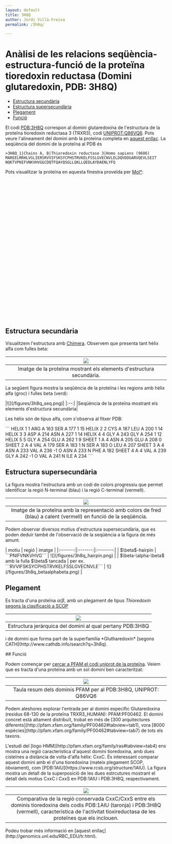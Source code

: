 ```yaml
---
layout: default
title: 3H8Q
author: Jordi Villà-Freixa
permalink: /3h8q/

---
```

 <head>
    <meta charset="utf-8">
    <title>{{ page.title }}</title>
<script src="https://cdn.jsdelivr.net/npm/babel-polyfill/dist/polyfill.min.js"></script>
    <!-- Web component polyfill (only loads what it needs) -->
<script src="https://cdn.jsdelivr.net/npm/@webcomponents/webcomponentsjs/webcomponents-lite.js" charset="utf-8"></script>
    <!-- Required to polyfill modern browsers as code is ES5 for IE... -->
<script src="https://cdn.jsdelivr.net/npm/@webcomponents/webcomponentsjs/custom-elements-es5-adapter.js" charset="utf-8"></script>

<link rel="stylesheet" type="text/css" href="https://www.ebi.ac.uk/pdbe/pdb-component-library/css/pdbe-molstar-1.2.1.css">
<script type="text/javascript" src="https://www.ebi.ac.uk/pdbe/pdb-component-library/js/pdbe-molstar-component-1.2.1.js"></script>
<style>
        #myViewer{
          float:none;
          width:400px;
          height:400px;
          position:relative;
        }
    </style>
  </head>

<h1> Anàlisi de les relacions seqüència-estructura-funció de la proteïna tioredoxin reductasa (Domini glutaredoxin, PDB: 3H8Q)</h1>

- [Estructura secundària](#estructura-secundària)
- [Estructura supersecundària](#estructura-supersecundària)
- [Plegament](#plegament)
- [Funció](#funció)


 El codi [PDB:3H8Q](https://www.rcsb.org/structure/3h8q) correspon al domini glutaredoxina de l'estructura de la proteïna tioredoxin reductasa 3 (TRXR3), codi [UNIPROT:Q86VQ6](https://www.uniprot.org/uniprot/Q86VQ6). Pots veure l'alineament del domini amb la proteïna completa en [aquest enllaç](../figures/3h8q_align.html). La seqüència del domini de la proteïna al PDB és


```fasta
>3H8Q_1|Chains A, B|Thioredoxin reductase 3|Homo sapiens (9606)
MAREELRRHLVGLIERSRVVIFSKSYCPHSTRVKELFSSLGVECNVLELDQVDDGARVQEVLSEIT
NQKTVPNIFVNKVHVGGCDQTFQAYQSGLLQKLLQEDLAYDAENLYFQ
```

Pots visualitzar la proteïna en aquesta finestra proveïda per [Mol*](https://molstar.org):

<p>
<div id="myViewer">
<pdbe-molstar id="pdbeMolstarComponent" molecule-id="3h8q" hide-controls="true"></pdbe-molstar>
</div>
</p>
<br>  

## Estructura secundària

Visualitzem l'estructura amb  [Chimera](../code/3h8q.py). Observem que presenta tant hèlix alfa com fulles beta:

|![](/figures/3h8q_2nd.png)|
|:--:|
|Imatge de la proteïna mostrant els elements d'estructura secundària.|
<p>
La següent figura mostra la seqüència de la proteïna i les regions amb hèlix alfa (groc) i fulles beta (verd):
</p>
|![](/figures/3h8q_seq.png)|
|:--:|
|Seqüència de la proteïna mostrant els elements d'estructura secundària|
<p>
Les hèlix són de tipus alfa, com s'observa al fitxer PDB:
</p>
```
HELIX    1   1 ARG A  163  SER A  177  1                                  15    
HELIX    2   2 CYS A  187  LEU A  200  1                                  14    
HELIX    3   3 ASP A  214  ASN A  227  1                                  14    
HELIX    4   4 GLY A  243  GLY A  254  1                                  12    
HELIX    5   5 GLY A  254  GLU A  262  1                                   9    
SHEET    1   A 4 ASN A 205  GLU A 208  0                                        
SHEET    2   A 4 VAL A 179  SER A 183  1  N  SER A 183   O  LEU A 207           
SHEET    3   A 4 ASN A 233  VAL A 236 -1  O  ASN A 233   N  PHE A 182           
SHEET    4   A 4 VAL A 239  GLY A 242 -1  O  VAL A 241   N  ILE A 234           
```

## Estructura supersecundària

La figura mostra l'estructura amb un codi de colors progressiu que permet identificar la regió N-terminal (blau) i la regió C-terminal (vermell).

|![](/figures/3h8q_rainbow.png)|
|:--:|
|Imatge de la proteïna amb la representació amb colors de fred (blau) a calent (vermell) en funció de la seqüència.|
<p>
 Podem observar diversos motius d'estructura supersecundària, que es poden deduir també de l'observació de la seqüència a la figura de més amunt.
</p>
| motiu | regió | imatge |
|:-------:|:-------:|:--------:|
|   $\beta$-hairpin    |   ```PNIFVNKVHVG```    |   ![](/figures/3h8q_hairpin.png)     |
|    $\beta-\alpha-\beta$ amb la fulla $\beta$ tancada  |  per ex.  ```RVVIFSKSYCPHSTRVKELFSSLGVECNVLE```   |    ![](/figures/3h8q_betaalphabeta.png)       |


## Plegament

Es tracta d'una proteïna $\alpha/\beta$, amb un plegament de tipus *Thioredoxin* [segons la clasificació a SCOP](https://scop.mrc-lmb.cam.ac.uk/term/8075859)

|![](/figures/3H8Q_SCOP.png)|
|:--:|
|Estructura jeràrquica del domini al qual pertany PDB:3H8Q|
<p>
i de domini que forma part de la superfamília *Glutharedoxin* [segons CATH](http://www.cathdb.info/search?q=3h8q).
</p>
## Funció

Podem començar per [cercar a PFAM el codi uniprot de la proteïna](http://pfam.xfam.org/protein/Q86VQ6). Veiem que es tracta d'una proteïna amb un sol domini ben caracteritzat:

|![](/figures/3h8q_pfam1.png)|
|:--:|
|Taula resum dels dominis PFAM per al PDB:3H8Q, UNIPROT: Q86VQ6|
<p>
Podem aleshores explorar l'entrada per al domini específic Glutaredoxina (residus 68-130 de la proteïna TRXR3_HUMAN): PFAM:PF00462. El domini concret  està altament distribuït, trobat en més de [300 arquitectures diferents](http://pfam.xfam.org/family/PF00462#tabview=tab1), vora [8000 espècies](http://pfam.xfam.org/family/PF00462#tabview=tab7) de tots els taxons.
</p>
L'estudi del [logo HMM](http://pfam.xfam.org/family/ras#tabview=tab4) ens mostra una regió característica d'aquest domini tioredoxina, amb dues cisteïnes a distància de volta d'alfa hèlix: CxxC.  És interessant comparar aquest domini amb el d'una tioredoxina (mateix plegament SCOP, òbviament), com [PDB:1AIU](https://www.rcsb.org/structure/1AIU). La figura mostra un detall de la superposició de les dues estrcutures mostrant el detall dels motius CxxC i CxxS en PDB:1AIU i PDB:3H8Q, respectivament.

|![](/figures/3h8q_vs_1aiu.png)|
|:--:|
|Comparativa de la regió conservada  CxxC/CxxS entre els dominis tioredoxina dels codis PDB:1AIU (taronja) i PDB:3H8Q (vermell), característica de l'activitat tioxireductasa de les proteïnes que els inclouen.|
<p>
Podeu trobar més informació en [aquest enllaç](http://genomics.unl.edu/RBC_EDU/tr.html).
</p>